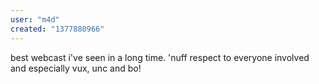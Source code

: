 ```yaml
---
user: "m4d"
created: "1377880966"
---
```


best webcast i've seen in a long time. 'nuff respect to everyone involved and especially vux, unc and bo!
